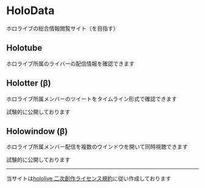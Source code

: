 # HoloData

ホロライブの総合情報閲覧サイト（を目指す）

## Holotube

ホロライブ所属のライバーの配信情報を確認できます

## Holotter (β)

ホロライブ所属メンバーのツイートをタイムライン形式で確認できます

試験的に公開しております

## Holowindow (β)

ホロライブ所属メンバー配信を複数のウインドウを開いて同時視聴できます

試験的に公開しております


---

当サイトは[hololive 二次創作ライセンス規約](https://www.hololive.tv/terms)に従い作成しております
